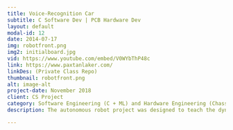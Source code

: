 ```yaml
---
title: Voice-Recognition Car
subtitle: C Software Dev | PCB Hardware Dev
layout: default
modal-id: 12
date: 2014-07-17
img: robotfront.png
img2: initialboard.jpg
vid: https://www.youtube.com/embed/V0WYbThP48c
link: https://www.paxtanlaker.com/
linkDes: (Private Class Repo)
thumbnail: robotfront.png
alt: image-alt
project-date: November 2018
client: CS Project
category: Software Engineering (C + ML) and Hardware Engineering (Chassis Circuit)
description: The autonomous robot project was designed to teach the dynamic of combined software and hardware design. The chassis mic circuit was made completely from scratch from basic components - no arduino modules. The code was written in C and uses K means to determine speech commands in real time. The speech commands are fed to the car, which is then combined with PCA closed loop auto straightening algorithms to drive the car in the desired direction. 

---
```

